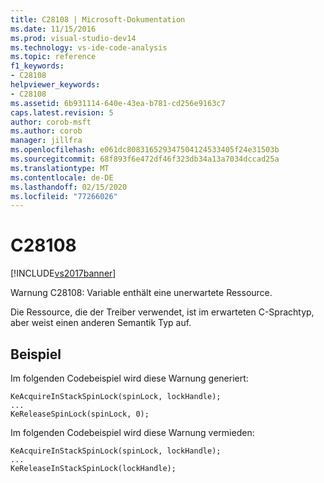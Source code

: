```yaml
---
title: C28108 | Microsoft-Dokumentation
ms.date: 11/15/2016
ms.prod: visual-studio-dev14
ms.technology: vs-ide-code-analysis
ms.topic: reference
f1_keywords:
- C28108
helpviewer_keywords:
- C28108
ms.assetid: 6b931114-640e-43ea-b781-cd256e9163c7
caps.latest.revision: 5
author: corob-msft
ms.author: corob
manager: jillfra
ms.openlocfilehash: e061dc808316529347504124533405f24e31503b
ms.sourcegitcommit: 68f893f6e472df46f323db34a13a7034dccad25a
ms.translationtype: MT
ms.contentlocale: de-DE
ms.lasthandoff: 02/15/2020
ms.locfileid: "77266026"
---
```

# <a name="c28108"></a>C28108
[!INCLUDE[vs2017banner](../includes/vs2017banner.md)]

Warnung C28108: Variable enthält eine unerwartete Ressource.  
  
 Die Ressource, die der Treiber verwendet, ist im erwarteten C-Sprachtyp, aber weist einen anderen Semantik Typ auf.  
  
## <a name="example"></a>Beispiel  
 Im folgenden Codebeispiel wird diese Warnung generiert:  
  
```  
KeAcquireInStackSpinLock(spinLock, lockHandle);  
...  
KeReleaseSpinLock(spinLock, 0);  
```  
  
 Im folgenden Codebeispiel wird diese Warnung vermieden:  
  
```  
KeAcquireInStackSpinLock(spinLock, lockHandle);  
...  
KeReleaseInStackSpinLock(lockHandle);  
```
